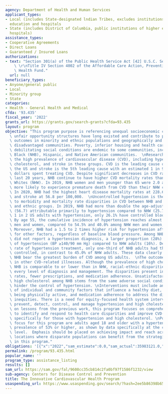 ```yaml
---
agency: Department of Health and Human Services
applicant_types:
- Local (includes State-designated lndian Tribes, excludes institutions of higher
  education and hospitals
- State (includes District of Columbia, public institutions of higher education and
  hospitals)
assistance_types:
- Cooperative Agreements
- Direct Loans
- Guaranteed / Insured Loans
authorizations:
- text: "Section 301(a) of the Public Health Service Act [42] U.S.C. Section 241(a)\
    \ \r\nTitle IV Section 4002 of the Affordable Care Action, Prevention and Public\
    \ Health Fund."
  url: null
beneficiary_types:
- Anyone/general public
- Local
- Minority group
- State
categories:
- Health - General Health and Medical
cfda: '93.435'
fiscal_year: '2022'
grants_url: https://grants.gov/search-grants?cfda=93.435
layout: program
objective: "This program purpose is referencing unequal socioeconomic conditions and\
  \ unfair opportunity structures have long existed and contribute to poor health\
  \ outcomes in minority and ethnic populations and geographically and economically\
  \ disadvantaged communities. Poverty, inferior housing and health care, and other\
  \ debilitating social conditions are endemic to some communities, including Non-Hispanic\
  \ Black (NHB), Hispanic, and Native American communities.  \nResearch highlights\
  \ the high prevalence of cardiovascular disease (CVD), including hypertension, high\
  \ cholesterol, and stroke in these groups. CVD is the leading cause of death in\
  \ the US and stroke is the 5th leading cause with an estimated 1 in 9 health care\
  \ dollars spent treating CVD. Despite significant decreases in CVD rates in the\
  \ last 20 years, NHB continue to have higher CVD mortality rates than Non-Hispanic\
  \ Whites (NHW). In 2019, NHB women and men younger than 65 were 2.0 and 1.3 times\
  \ more likely to experience premature death from CVD than their NHW counterparts.\
  \ In 2020, NHB had the highest heart disease mortality rates at 228.6 per 100,000\
  \ and stroke at 56.8 per 100,000.  \nUncontrolled hypertension is the primary contributor\
  \ to morbidity and mortality rate disparities in CVD between NHB and other racial\
  \ and ethnic groups. In 2019, NHB had more than double the age-adjusted death rates\
  \ (56.7) attributable primarily to hypertension compared to NHW (25.7). \nOf the\
  \ 1 in 2 US adults with hypertension, only 26.1% have controlled blood pressure.\
  \ By age 55, the cumulative incidence of hypertension reaches almost 76% in NHB\
  \ men and women, compared to 54.5% and 40.0% among NHW men and women, respectively.\
  \ Moreover, NHB had a 1.5 to 2 times higher risk for hypertension after adjustment\
  \ for other factors, regardless of baseline blood pressure. Among NHB adults who\
  \ did not report a hypertension diagnosis, a larger proportion (28%) were unaware\
  \ of hypertension (BP ≥140/90 mm Hg) compared to NHW adults (16%). Despite the similar\
  \ rate of hypertension treatment, only one-third of NHB adults had their blood pressure\
  \ controlled, in contrast to 45.0% of NHW adults. These data clearly indicate that\
  \ NHB bear the greatest burden of CVD among US adults.  \nThe outcomes are as stark\
  \ in other CVD-related illnesses. Although the prevalence of high cholesterol in\
  \ NHB is comparable to or lower than in NHW, racial-ethnic disparities occur at\
  \ every level of diagnosis and management. The disparities present in low screening\
  \ rates, fewer prescriptions, and medication adherence. Unsatisfactory control of\
  \ high cholesterol among NHB stems from the same adverse social conditions that\
  \ hinder the control of hypertension. \nInterventions must include an understanding\
  \ of individual and community factors that influence a healthy diet, losing weight,\
  \ being physically active, and medication adherence to address the disparities and\
  \ inequities. There is a need for equity-focused health system interventions to\
  \ prevent, detect, control, and manage hypertension and high cholesterol. Building\
  \ on lessons from the previous work, this program focuses on comprehensive efforts\
  \ to identify and respond to health care disparities and improve CVD-related outcomes,\
  \ specifically for those with hypertension and high cholesterol. \nPopulations of\
  \ focus for this program are adults aged 18 and older with a hypertension crude\
  \ prevalence of 53% or higher, as shown by data specifically at the census tract\
  \ level.  Emphasis should be placed on achieving impact and reach across geographic\
  \ locations where disparate populations can benefit from the strategies included\
  \ in this program."
obligations: '[{"x":"2022","sam_estimate":0.0,"sam_actual":35983121.0,"usa_spending_actual":35983121.0},{"x":"2023","sam_estimate":21150000.0,"sam_actual":0.0,"usa_spending_actual":-357315.0},{"x":"2024","sam_estimate":21150000.0,"sam_actual":0.0,"usa_spending_actual":-15680485.0}]'
permalink: /program/93.435.html
popular_name: ''
program_type: assistance_listing
results: []
sam_url: https://sam.gov/fal/9608cc35cb814c2fa0bf97f1586f1232/view
sub-agency: Centers for Disease Control and Prevention
title: The Innovative Cardiovascular Health Program
usaspending_url: https://www.usaspending.gov/search/?hash=2ee5b86398b6517481f195abf18a29a5
---
```

